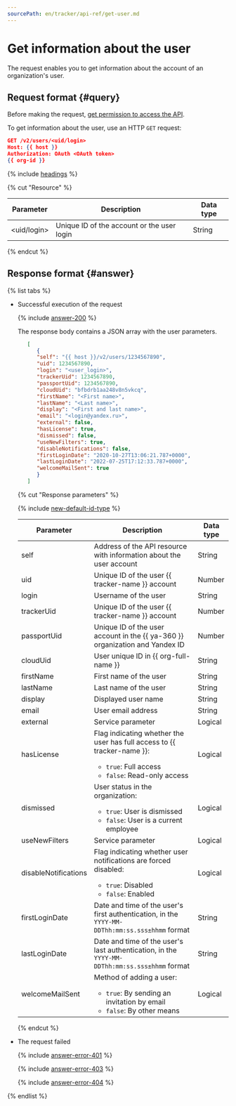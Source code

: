 ```yaml
---
sourcePath: en/tracker/api-ref/get-user.md
---
```

# Get information about the user

The request enables you to get information about the account of an organization's user.

## Request format {#query}

Before making the request, [get permission to access the API](concepts/access.md).

To get information about the user, use an HTTP `GET` request:

```json
GET /v2/users/<uid/login>
Host: {{ host }}
Authorization: OAuth <OAuth token>
{{ org-id }}
```

{% include [headings](../_includes/tracker/api/headings.md) %}

{% cut "Resource" %}

| Parameter | Description | Data type |
| --- | --- | --- |
| \<uid/login\> | Unique ID of the account or the user login | String |

{% endcut %}

## Response format {#answer}

{% list tabs %}

- Successful execution of the request

   {% include [answer-200](../_includes/tracker/api/answer-200.md) %}

   The response body contains a JSON array with the user parameters.

   
   ```json
      [
         {
         "self": "{{ host }}/v2/users/1234567890",
         "uid": 1234567890,
         "login": "<user_login>",
         "trackerUid": 1234567890,
         "passportUid": 1234567890,
         "cloudUid": "bfbdrb1aa248v8n5vkcq",
         "firstName": "<First name>",
         "lastName": "<Last name>",
         "display": "<First and last name>",
         "email": "<login@yandex.ru>",
         "external": false,
         "hasLicense": true,
         "dismissed": false,
         "useNewFilters": true,
         "disableNotifications": false,
         "firstLoginDate": "2020-10-27T13:06:21.787+0000",
         "lastLoginDate": "2022-07-25T17:12:33.787+0000",
         "welcomeMailSent": true
         }
      ]
   ```


   {% cut "Response parameters" %}

   {% include [new-default-id-type](../_includes/tracker/api/new-default-id-type.md) %}

   Parameter | Description | Data type
   -------- | -------- | ----------
   self | Address of the API resource with information about the user account | String
   uid | Unique ID of the user {{ tracker-name }} account | Number
   login | Username of the user | String
   trackerUid | Unique ID of the user {{ tracker-name }} account | Number
   passportUid | Unique ID of the user account in the {{ ya-360 }} organization and Yandex ID | Number
   cloudUid | User unique ID in {{ org-full-name }} | String
   firstName | First name of the user | String
   lastName | Last name of the user | String
   display | Displayed user name | String
   email | User email address | String
   external | Service parameter | Logical
   hasLicense | Flag indicating whether the user has full access to {{ tracker-name }}:<ul><li>`true`: Full access</li><li>`false`: Read-only access</li></ul> | Logical
   dismissed | User status in the organization:<ul><li>`true`: User is dismissed</li><li>`false`: User is a current employee</li></ul> | Logical
   useNewFilters | Service parameter | Logical
   disableNotifications | Flag indicating whether user notifications are forced disabled:<ul><li>`true`: Disabled</li><li>`false`: Enabled</li></ul> | Logical
   firstLoginDate | Date and time of the user's first authentication, in the `YYYY-MM-DDThh:mm:ss.sss±hhmm` format | String
   lastLoginDate | Date and time of the user's last authentication, in the `YYYY-MM-DDThh:mm:ss.sss±hhmm` format | String
   welcomeMailSent | Method of adding a user: <ul><li>`true`: By sending an invitation by email</li><li>`false`: By other means</li></ul>| Logical

   {% endcut %}

- The request failed

   {% include [answer-error-401](../_includes/tracker/api/answer-error-401.md) %}

   {% include [answer-error-403](../_includes/tracker/api/answer-error-403.md) %}

   {% include [answer-error-404](../_includes/tracker/api/answer-error-404.md) %}

{% endlist %}